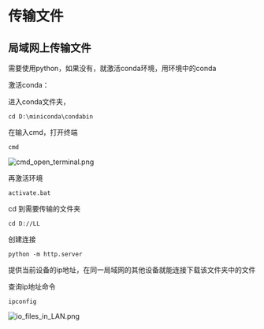 # 传输文件

## 局域网上传输文件

需要使用python，如果没有，就激活conda环境，用环境中的conda

激活conda：

进入conda文件夹，

    cd D:\miniconda\condabin

在输入cmd，打开终端

    cmd

![cmd_open_terminal.png](cmd_open_terminal.png)

再激活环境

    activate.bat

cd 到需要传输的文件夹

    cd D://LL

创建连接

    python -m http.server

提供当前设备的ip地址，在同一局域网的其他设备就能连接下载该文件夹中的文件

查询ip地址命令

    ipconfig


![io_files_in_LAN.png](io_files_in_LAN.png)